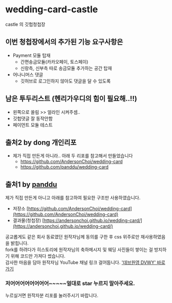# wedding-card-castle
castle 의 깃헙청첩장

## 이번 청첩장에서의 추가된 기능 요구사항은
- Payment 모듈 탑재
  - 간편송금모듈(카카오페이, 토스페이)
  - 신랑측, 신부측 따로 송금모듈 추가하는 공간 탑재
- 어나니머스 댓글
  - 깃허브로 로그인하지 않아도 댓글을 달 수 있도록

## 남은 투두리스트 (헨리가우디의 힘이 필요해..!!)
- 왼쪽으로 쏠림 >> 얼라인 시켜주셈..
- 깃헙댓글 잘 동작안함
- 페이먼트 모듈 테스트



## 출처2 by dong 개인리포
- 제가 직접 만든게 아니라.. 아래 두 리포를 참고해서 만들었습니다
  - https://github.com/AndersonChoi/wedding-card
  - https://github.com/panddu/wedding-card

## 출처1 by [panddu](https://github.com/panddu/wedding-card/)
제가 직접 만든게 아니고 아래를 참고하여 필요한 구조만 사용하였습니다.
* 저장소 [https://github.com/AndersonChoi/wedding-card](https://github.com/AndersonChoi/wedding-card)
* 결과물(청첩장) [https://andersonchoi.github.io/wedding-card/](https://andersonchoi.github.io/wedding-card/) 

공교롭게도 같은 회사 동료였던 원작자님께 동의를 구한 후 css 위주로만 재사용하였음을 밝힙니다.<br>
fork를 하려다가 히스토리에 원작자님의 축하메시지 및 웨딩 사진들이 쌓이는 걸 방지하기 위해 코드만 가져다 썼습니다.<br>
감사한 마음을 담아 원작자님 YouTube 채널 링크 걸어둡니다. <a href="https://www.youtube.com/c/%EB%8D%B0%EB%B8%8C%EC%9B%90%EC%98%81DevWonYoung">'데브원영 DVWY' 바로가기</a>
<br>
### 저어어어어어어어어~~~~~얼대로 star 누르지 말아주세요.
누르실거면 원작자분 리포를 눌러주시기 바랍니다.